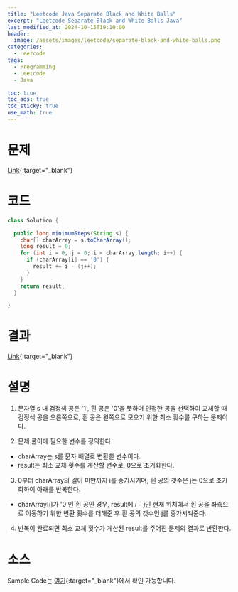 ```yaml
---
title: "Leetcode Java Separate Black and White Balls"
excerpt: "Leetcode Separate Black and White Balls Java"
last_modified_at: 2024-10-15T19:10:00
header:
  image: /assets/images/leetcode/separate-black-and-white-balls.png
categories:
  - Leetcode
tags:
  - Programming
  - Leetcode
  - Java

toc: true
toc_ads: true
toc_sticky: true
use_math: true
---
```

# 문제
[Link](https://leetcode.com/problems/separate-black-and-white-balls/){:target="_blank"}

# 코드
```java
class Solution {

  public long minimumSteps(String s) {
    char[] charArray = s.toCharArray();
    long result = 0;
    for (int i = 0, j = 0; i < charArray.length; i++) {
      if (charArray[i] == '0') {
        result += i - (j++);
      }
    }
    return result;
  }

}
```

# 결과
[Link](https://leetcode.com/problems/separate-black-and-white-balls/submissions/1423036470/){:target="_blank"}

# 설명
1. 문자열 s 내 검정색 공은 '1', 흰 공은 '0'을 뜻하며 인접한 공을 선택하여 교체할 때 검정색 공을 오른쪽으로, 흰 공은 왼쪽으로 모으기 위한 최소 횟수를 구하는 문제이다.

2. 문제 풀이에 필요한 변수를 정의한다.
- charArray는 s를 문자 배열로 변환한 변수이다.
- result는 최소 교체 횟수를 계산할 변수로, 0으로 초기화한다.

3. 0부터 charArray의 길이 미만까지 i를 증가시키며, 흰 공의 갯수은 j는 0으로 초기화하여 아래를 반복한다.
- charArray[i]가 '0'인 흰 공인 경우, result에 $i - j$인 현재 위치에서 흰 공을 좌측으로 이동하기 위한 변환 횟수를 더해준 후 흰 공의 갯수인 j를 증가시켜준다.

4. 반복이 완료되면 최소 교체 횟수가 계산된 result를 주어진 문제의 결과로 반환한다.

# 소스
Sample Code는 [여기](https://github.com/GracefulSoul/leetcode/blob/master/src/main/java/gracefulsoul/problems/MaximalScoreAfterApplyingKOperations.java){:target="_blank"}에서 확인 가능합니다.